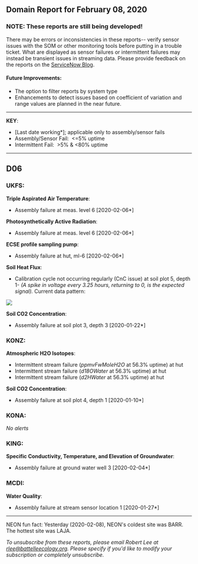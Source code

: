 ## Domain Report for February 08, 2020


### NOTE: These reports are still being developed!
There may be errors or inconsistencies in these reports-- verify sensor issues with the SOM or other monitoring tools before putting in a trouble ticket. What are displayed as sensor failures or intermittent failures may instead be transient issues in streaming data.
Please provide feedback on the reports on the [ServiceNow Blog](https://neon.service-now.com/community?id=community_blog&sys_id=9b4fbe8adbed734017ecf9041d9619be).

#### Future Improvements: 
 - The option to filter reports by system type 
 - Enhancements to detect issues based on coefficient of variation and range values are planned in the near future.

***

**KEY**:

 - [Last date working*]; applicable only to assembly/sensor fails
 - Assembly/Sensor Fail:&nbsp;&nbsp;<=5% uptime
 - Intermittent Fail:&nbsp;&nbsp;>5% & <80% uptime

***
## D06

### UKFS:

**Triple Aspirated Air Temperature**:
 - Assembly failure at meas. level 6 [2020-02-06*]

**Photosynthetically Active Radiation**:
 - Assembly failure at meas. level 6 [2020-02-06*]

**ECSE profile sampling pump**:
 - Assembly failure at hut, ml-6 [2020-02-06*]

**Soil Heat Flux**:
 - Calibration cycle not occurring regularly (CnC issue) at soil plot 5, depth 1- _(A spike in voltage every 3.25 hours, returning to 0, is the expected signal)._ Current data pattern:

<img src="/scratch/SOM/rollingAnalysis/RptDp00/smartAlerts/imgs/NEON.D06.UKFS.DP0.00040.001.01800.005.501.000-2020-02-08.png">

**Soil CO2 Concentration**:
 - Assembly failure at soil plot 3, depth 3 [2020-01-22*]

### KONZ:

**Atmospheric H2O Isotopes**:
 - Intermittent stream failure (_ppmvFwMoleH2O_ at 56.3% uptime) at hut
 - Intermittent stream failure (_d18OWater_ at 56.3% uptime) at hut
 - Intermittent stream failure (_d2HWater_ at 56.3% uptime) at hut

**Soil CO2 Concentration**:
 - Assembly failure at soil plot 4, depth 1 [2020-01-10*]

### KONA:

_No alerts_

### KING:

**Specific Conductivity, Temperature, and Elevation of Groundwater**:
 - Assembly failure at ground water well 3 [2020-02-04*]

### MCDI:

**Water Quality**:
 - Assembly failure at stream sensor location 1 [2020-01-27*]

***
NEON fun fact: Yesterday (2020-02-08), NEON's coldest site was BARR. The hottest site was LAJA.

_To unsubscribe from these reports, please email Robert Lee at rlee@battelleecology.org. Please specify if you'd like to modify your subscription or completely unsubscribe._
